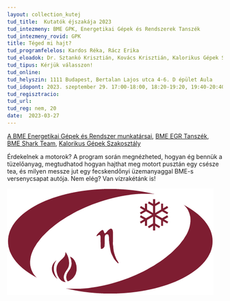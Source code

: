 ```yaml
---
layout: collection_kutej
tud_title:  Kutatók éjszakája 2023
tud_intezmeny: BME GPK, Energetikai Gépek és Rendszerek Tanszék
tud_intezmeny_rovid: GPK
title: Téged mi hajt?
tud_programfelelos: Kardos Réka, Rácz Erika
tud_eloadok: Dr. Sztankó Krisztián, Kovács Krisztián, Kalorikus Gépek Szakosztály, BME Shark Team
tud_tipus: Kérjük válasszon!
tud_online:
tud_helyszin: 1111 Budapest, Bertalan Lajos utca 4-6. D épület Aula
tud_idopont: 2023. szeptember 29. 17:00-18:00, 18:20-19:20, 19:40-20:40, 21:00-22:00
tud_regisztracio: 
tud_url: 
tud_reg: nem, 20
date:  2023-03-27
---
```


[A BME Energetikai Gépek és Rendszer munkatársai](http://www.energia.bme.hu/munkatarsak/), [BME EGR Tanszék](http://www.energia.bme.hu/munkatarsak/),
[BME Shark Team](https://sharkteam.eu/), [Kalorikus Gépek Szakosztály](https://www.facebook.com/kalorszakosztaly)


Érdekelnek a motorok? A program során megnézheted, hogyan ég bennük a tüzelőanyag, megtudhatod hogyan hajthat meg motort pusztán egy csésze tea, és milyen messze jut egy fecskendőnyi üzemanyaggal BME-s versenycsapat autója. Nem elég? Van vízrakétánk is!

![Téged mi hajt?](images/energetika-bme.jpg)
